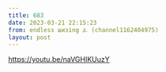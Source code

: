 ```yaml
---
title: 683
date: 2023-03-21 22:15:23
from: endless шизing ⍼ (channel1162404975)
layout: post
---
```


<https://youtu.be/naVGHIKUuzY>
